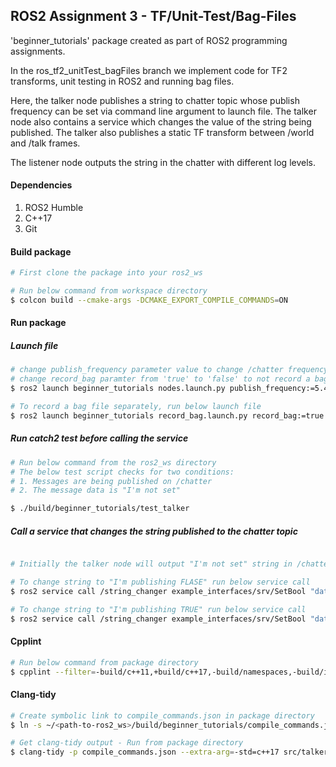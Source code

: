 ## ROS2 Assignment 3 - TF/Unit-Test/Bag-Files


'beginner_tutorials' package created as part of ROS2 programming assignments.

In the ros_tf2_unitTest_bagFiles branch we implement code for TF2 transforms, unit testing in ROS2 and running bag files.

Here, the talker node publishes a string to chatter topic whose publish frequency can be set via command line argument to launch file.
The talker node also contains a service which changes the value of the string being published. 
The talker also publishes a static TF transform between /world and /talk frames.

The listener node outputs the string in the chatter with different log levels.

#### Dependencies
1. ROS2 Humble
2. C++17
3. Git


#### Build package

```bash
# First clone the package into your ros2_ws

# Run below command from workspace directory
$ colcon build --cmake-args -DCMAKE_EXPORT_COMPILE_COMMANDS=ON
```

#### Run package

##### Launch file
```bash
# change publish_frequency parameter value to change /chatter frequency
# change record_bag paramter from 'true' to 'false' to not record a bag file for 15 seconds
$ ros2 launch beginner_tutorials nodes.launch.py publish_frequency:=5.4 record_bag:=true

# To record a bag file separately, run below launch file
$ ros2 launch beginner_tutorials record_bag.launch.py record_bag:=true

```


##### Run catch2 test before calling the service

```bash
# Run below command from the ros2_ws directory
# The below test script checks for two conditions:
# 1. Messages are being published on /chatter
# 2. The message data is "I'm not set"

$ ./build/beginner_tutorials/test_talker
```


##### Call a service that changes the string published to the chatter topic
```bash

# Initially the talker node will output "I'm not set" string in /chatter topic

# To change string to "I'm publishing FLASE" run below service call
$ ros2 service call /string_changer example_interfaces/srv/SetBool "data: false"

# To change string to "I'm publishing TRUE" run below service call
$ ros2 service call /string_changer example_interfaces/srv/SetBool "data: true"
```



#### Cpplint
```bash
# Run below command from package directory
$ cpplint --filter=-build/c++11,+build/c++17,-build/namespaces,-build/include_order src/talker.cpp src/listener.cpp src/test_talker.cpp
```


#### Clang-tidy
```bash
# Create symbolic link to compile_commands.json in package directory
$ ln -s ~/<path-to-ros2_ws>/build/beginner_tutorials/compile_commands.json ~/<path-to-ros2_ws>/src/beginner_tutorials

# Get clang-tidy output - Run from package directory
$ clang-tidy -p compile_commands.json --extra-arg=-std=c++17 src/talker.cpp src/listener.cpp src/test_talker.cpp ; echo "Exit code: $?"
```
